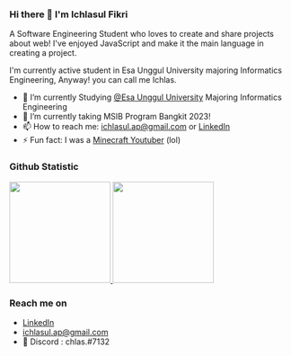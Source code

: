 ### Hi there 👋 I'm Ichlasul Fikri

A Software Engineering Student who loves to create and share projects about web! I've enjoyed JavaScript and make it the main language in creating a project.

I'm currently active student in Esa Unggul University majoring Informatics Engineering, Anyway! you can call me Ichlas.

- 🔭 I’m currently Studying <a href="https://www.esaunggul.ac.id/">@Esa Unggul University</a> Majoring Informatics Engineering
- 🌱 I’m currently taking MSIB Program Bangkit 2023!
- 📫 How to reach me: ichlasul.ap@gmail.com or <a href="https://www.linkedin.com/in/ichlasulfikri/">LinkedIn</a>
- ⚡ Fun fact: I was a <a href="https://www.youtube.com/channel/UCol-nYLcvK4KayX5ku6Ruqw">Minecraft Youtuber</a> (lol) 

  
### Github Statistic
<p align="left">
<a href="https://github.com/boreneoux">
  <img height="180em" src="https://github-readme-stats-eight-theta.vercel.app/api?username=boreneoux&show_icons=true&theme=algolia&include_all_commits=true&count_private=true"/>
  <img height="180em" src="https://github-readme-stats-eight-theta.vercel.app/api/top-langs/?username=boreneoux&layout=compact&langs_count=8&theme=algolia"/>
</a>
</p>

### Reach me on
- <a href="https://linkedin.com/in/ichlasulfikri/">LinkedIn</a>
- ichlasul.ap@gmail.com
- 💬 Discord : chlas.#7132

<!--
**Boreneoux/Boreneoux** is a ✨ _special_ ✨ repository because its `README.md` (this file) appears on your GitHub profile.

Here are some ideas to get you started:

- 🔭 I’m currently working on ...
- 🌱 I’m currently learning ...
- 👯 I’m looking to collaborate on ...
- 🤔 I’m looking for help with ...
- 💬 Ask me about ...
- 📫 How to reach me: ...
- 😄 Pronouns: ...
- ⚡ Fun fact: ...
-->

